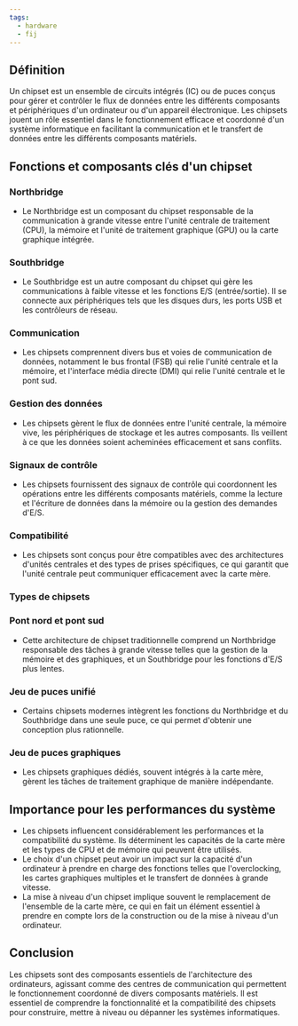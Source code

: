 ```yaml
---
tags:
  - hardware
  - fij
---
```


## Définition 
Un chipset est un ensemble de circuits intégrés (IC) ou de puces conçus pour gérer et contrôler le flux de données entre les différents composants et périphériques d'un ordinateur ou d'un appareil électronique. Les chipsets jouent un rôle essentiel dans le fonctionnement efficace et coordonné d'un système informatique en facilitant la communication et le transfert de données entre les différents composants matériels. 
## Fonctions et composants clés d'un chipset 
### Northbridge 
- Le Northbridge est un composant du chipset responsable de la communication à grande vitesse entre l'unité centrale de traitement (CPU), la mémoire et l'unité de traitement graphique (GPU) ou la carte graphique intégrée. 
### Southbridge 
- Le Southbridge est un autre composant du chipset qui gère les communications à faible vitesse et les fonctions E/S (entrée/sortie). Il se connecte aux périphériques tels que les disques durs, les ports USB et les contrôleurs de réseau. 
### Communication 
- Les chipsets comprennent divers bus et voies de communication de données, notamment le bus frontal (FSB) qui relie l'unité centrale et la mémoire, et l'interface média directe (DMI) qui relie l'unité centrale et le pont sud. 
### Gestion des données 
- Les chipsets gèrent le flux de données entre l'unité centrale, la mémoire vive, les périphériques de stockage et les autres composants. Ils veillent à ce que les données soient acheminées efficacement et sans conflits. 
### Signaux de contrôle 
- Les chipsets fournissent des signaux de contrôle qui coordonnent les opérations entre les différents composants matériels, comme la lecture et l'écriture de données dans la mémoire ou la gestion des demandes d'E/S. 
### Compatibilité 
- Les chipsets sont conçus pour être compatibles avec des architectures d'unités centrales et des types de prises spécifiques, ce qui garantit que l'unité centrale peut communiquer efficacement avec la carte mère. 
### Types de chipsets 
### Pont nord et pont sud 
- Cette architecture de chipset traditionnelle comprend un Northbridge responsable des tâches à grande vitesse telles que la gestion de la mémoire et des graphiques, et un Southbridge pour les fonctions d'E/S plus lentes. 
### Jeu de puces unifié 
- Certains chipsets modernes intègrent les fonctions du Northbridge et du Southbridge dans une seule puce, ce qui permet d'obtenir une conception plus rationnelle. 
### Jeu de puces graphiques 
- Les chipsets graphiques dédiés, souvent intégrés à la carte mère, gèrent les tâches de traitement graphique de manière indépendante. 
## Importance pour les performances du système 
- Les chipsets influencent considérablement les performances et la compatibilité du système. Ils déterminent les capacités de la carte mère et les types de CPU et de mémoire qui peuvent être utilisés. 
- Le choix d'un chipset peut avoir un impact sur la capacité d'un ordinateur à prendre en charge des fonctions telles que l'overclocking, les cartes graphiques multiples et le transfert de données à grande vitesse. 
- La mise à niveau d'un chipset implique souvent le remplacement de l'ensemble de la carte mère, ce qui en fait un élément essentiel à prendre en compte lors de la construction ou de la mise à niveau d'un ordinateur. 
## Conclusion 
Les chipsets sont des composants essentiels de l'architecture des ordinateurs, agissant comme des centres de communication qui permettent le fonctionnement coordonné de divers composants matériels. Il est essentiel de comprendre la fonctionnalité et la compatibilité des chipsets pour construire, mettre à niveau ou dépanner les systèmes informatiques.